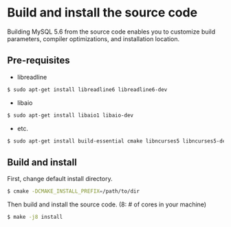# Build and install the source code

Building MySQL 5.6 from the source code enables you to customize build parameters, compiler optimizations, and installation location.

## Pre-requisites

- libreadline

```bash
$ sudo apt-get install libreadline6 libreadline6-dev
```

- libaio

```bash
$ sudo apt-get install libaio1 libaio-dev
```

- etc.

```bash
$ sudo apt-get install build-essential cmake libncurses5 libncurses5-dev bison
```

## Build and install

First, change default install directory.

```bash
$ cmake -DCMAKE_INSTALL_PREFIX=/path/to/dir
```

Then build and install the source code.
(8: # of cores in your machine)

```bash
$ make -j8 install
```
